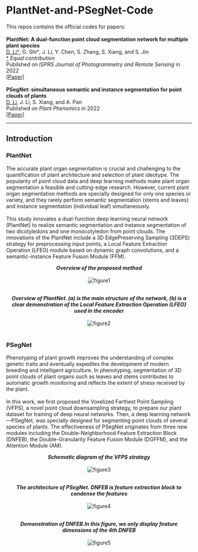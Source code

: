 # PlantNet-and-PSegNet-Code <br>
This repos contains the official codes for papers:<br>
<br>
**PlantNet: A dual-function point cloud segmentation network for multiple plant species**<br>
[D. Li†](https://davidleepp.github.io/), G. Shi†, J. Li, Y. Chen, S. Zhang, S. Xiang, and S. Jin<br>
<ins>†</ins> *Equal contribution*<br>
Pubilshed on *ISPRS Journal of Photogrammetry and Remote Sensing* in 2022<br>
[[Paper](https://www.sciencedirect.com/science/article/pii/S0924271622000119)]<br>
<br>
**PSegNet: simultaneous semantic and instance segmentation for point clouds of plants**<br>
[D. Li](https://davidleepp.github.io/), J. Li, S. Xiang, and A. Pan<br>
Published on *Plant Phenomics* in 2022<br>
[[Paper](https://spj.science.org/doi/full/10.34133/2022/9787643?adobe_mc=MCMID%3D14000805405683999525849378418609464876%7CMCORGID%3D242B6472541199F70A4C98A6%2540AdobeOrg%7CTS%3D1700524800)]
***
## Introduction<br>
### PlantNet<br>
The accurate plant organ segmentation is crucial and challenging to the quantification of plant architecture and 
selection of plant ideotype. The popularity of point cloud data and deep learning methods make plant organ 
segmentation a feasible and cutting-edge research. However, current plant organ segmentation methods are 
specially designed for only one species or variety, and they rarely perform semantic segmentation (stems and 
leaves) and instance segmentation (individual leaf) simultaneously. <br>
<br>
This study innovates a dual-function deep learning neural network (PlantNet) to realize semantic segmentation and 
instance segmentation of two dicotyledons and one monocotyledon from point clouds. The innovations of the PlantNet include a 3D EdgePreserving Sampling (3DEPS) strategy for preprocessing input points, a Local Feature Extraction Operation 
(LFEO) module based on dynamic graph convolutions, and a semantic-instance Feature Fusion Module (FFM).<br>
***<p align="center">Overview of the proposed method***<br><br>
![figure1](https://ars.els-cdn.com/content/image/1-s2.0-S0924271622000119-gr1_lrg.jpg)<br><br>
***<p align="center">Overview of PlantNet. (a) is the main structure of the network, (b) is a clear demonstration of the Local Feature Extraction Operation (LFEO) used in the encoder***<br><br>
![figure2](https://ars.els-cdn.com/content/image/1-s2.0-S0924271622000119-gr4_lrg.jpg)<br><br>
### PSegNet<br>
Phenotyping of plant growth improves the understanding of complex genetic traits and eventually expedites the development of
modern breeding and intelligent agriculture. In phenotyping, segmentation of 3D point clouds of plant organs such as leaves and
stems contributes to automatic growth monitoring and reflects the extent of stress received by the plant.<br><br>
In this work, we first
proposed the Voxelized Farthest Point Sampling (VFPS), a novel point cloud downsampling strategy, to prepare our plant
dataset for training of deep neural networks. Then, a deep learning network—PSegNet, was specially designed for segmenting
point clouds of several species of plants. The effectiveness of PSegNet originates from three new modules including the
Double-Neighborhood Feature Extraction Block (DNFEB), the Double-Granularity Feature Fusion Module (DGFFM), and the
Attention Module (AM).<br>
***<p align="center">Schematic diagram of the VFPS strategy***<br><br>
![figure3](https://github.com/Huang2002200/PlantNet-and-PSegNet-Code/edit/main/images/001.jpg)<br><br>
***<p align="center">The architecture of PSegNet. DNFEB is feature extraction block to condense the features***<br><br>
![figure4](https://github.com/Huang2002200/PlantNet-and-PSegNet-Code/edit/main/images/002.jpg)<br><br>
***<p align="center">Demonstration of DNFEB.In this figure, we only
display feature dimensions of the 4th DNFEB***<br><br>
![figure5](https://github.com/Huang2002200/PlantNet-and-PSegNet-Code/edit/main/images/003.jpg)<br><br>


